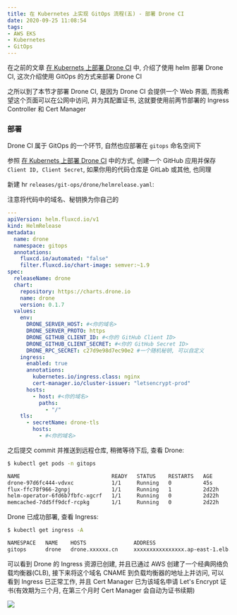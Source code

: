 ```yaml
---
title: 在 Kubernetes 上实现 GitOps 流程(五) - 部署 Drone CI
date: 2020-09-25 11:08:54
tags:
- AWS EKS
- Kubernetes
- GitOps
---
```


在之前的文章 [在 Kubernets 上部署 Drone CI](/post/在-Kubernets-上部署-Drone-CI) 中, 介绍了使用 helm 部署 Drone CI, 这次介绍使用 GitOps 的方式来部署 Drone CI

之所以到了本节才部署 Drone CI, 是因为 Drone CI 会提供一个 Web 界面, 而我希望这个页面可以在公网中访问, 并为其配置证书, 这就要使用前两节部署的 Ingress Controller 和 Cert Manager

<!-- more -->

### 部署

Drone CI 属于 GitOps 的一个环节, 自然也应部署在 `gitops` 命名空间下

参照  [在 Kubernets 上部署 Drone CI](/post/在-Kubernets-上部署-Drone-CI) 中的方式, 创建一个 GitHub 应用并保存 `Client ID, Client Secret`, 如果你用的代码仓库是 GitLab 或其他, 也同理

新建 hr `releases/git-ops/drone/helmrelease.yaml`:

注意将代码中的域名、秘钥换为你自己的

```yaml
---
apiVersion: helm.fluxcd.io/v1
kind: HelmRelease
metadata:
  name: drone
  namespace: gitops
  annotations:
    fluxcd.io/automated: "false"
    filter.fluxcd.io/chart-image: semver:~1.9
spec:
  releaseName: drone
  chart:
    repository: https://charts.drone.io
    name: drone
    version: 0.1.7
  values:
    env:
      DRONE_SERVER_HOST: #<你的域名>
      DRONE_SERVER_PROTO: https
      DRONE_GITHUB_CLIENT_ID: #<你的 GitHub Client ID>
      DRONE_GITHUB_CLIENT_SECRET: #<你的 GitHub Secret ID>
      DRONE_RPC_SECRET: c27d9e98d7ec90e2 #一个随机秘钥, 可以自定义
    ingress:
      enabled: true
      annotations:
        kubernetes.io/ingress.class: nginx
        cert-manager.io/cluster-issuer: "letsencrypt-prod"
      hosts:
        - host: #<你的域名>
          paths:
            - "/"
    tls:
      - secretName: drone-tls
        hosts:
          - #<你的域名>
```

之后提交 commit 并推送到远程仓库, 稍微等待下后, 查看 Drone:

```bash
$ kubectl get pods -n gitops

NAME                             READY   STATUS    RESTARTS   AGE
drone-97d6fc444-vdvxc            1/1     Running   0          45s
flux-ffc78f966-2gnpj             1/1     Running   1          2d22h
helm-operator-6fd6b7fbfc-xgcrf   1/1     Running   0          2d22h
memcached-7dd5ff9dcf-rcpkg       1/1     Running   0          2d22h
```

Drone 已成功部署, 查看 Ingress:

```bash
$ kubectl get ingress -A

NAMESPACE   NAME    HOSTS               ADDRESS                                                                   PORTS     AGE
gitops      drone   drone.xxxxxx.cn     xxxxxxxxxxxxxxxx.ap-east-1.elb.amazonaws.com                              80, 443   5h42m
```

可以看到 Drone 的 Ingress 资源已创建, 并且已通过 AWS 创建了一个经典网络负载均衡器(CLB), 接下来将这个域名 CNAME 到负载均衡器的地址上并访问, 可以看到 Ingress 已正常工作, 并且 Cert Manager 已为该域名申请 Let's Encrypt 证书(有效期为三个月, 在第三个月时 Cert Manager 会自动为证书续期)

![](https://s1.ax1x.com/2020/09/25/0CdnN6.png)

